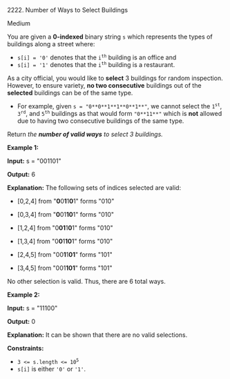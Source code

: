 2222\. Number of Ways to Select Buildings

Medium

You are given a **0-indexed** binary string `s` which represents the types of buildings along a street where:

*   `s[i] = '0'` denotes that the <code>i<sup>th</sup></code> building is an office and
*   `s[i] = '1'` denotes that the <code>i<sup>th</sup></code> building is a restaurant.

As a city official, you would like to **select** 3 buildings for random inspection. However, to ensure variety, **no two consecutive** buildings out of the **selected** buildings can be of the same type.

*   For example, given `s = "0**0**1**1**0**1**"`, we cannot select the <code>1<sup>st</sup></code>, <code>3<sup>rd</sup></code>, and <code>5<sup>th</sup></code> buildings as that would form `"0**11**"` which is **not** allowed due to having two consecutive buildings of the same type.

Return _the **number of valid ways** to select 3 buildings._

**Example 1:**

**Input:** s = "001101"

**Output:** 6

**Explanation:** The following sets of indices selected are valid: 

- [0,2,4] from "**0**0**1**1**0**1" forms "010" 

- [0,3,4] from "**0**01**10**1" forms "010" 

- [1,2,4] from "0**01**1**0**1" forms "010" 

- [1,3,4] from "0**0**1**10**1" forms "010" 

- [2,4,5] from "00**1**1**01**" forms "101" 

- [3,4,5] from "001**101**" forms "101" 
  
No other selection is valid. Thus, there are 6 total ways.

**Example 2:**

**Input:** s = "11100"

**Output:** 0

**Explanation:** It can be shown that there are no valid selections.

**Constraints:**

*   <code>3 <= s.length <= 10<sup>5</sup></code>
*   `s[i]` is either `'0'` or `'1'`.